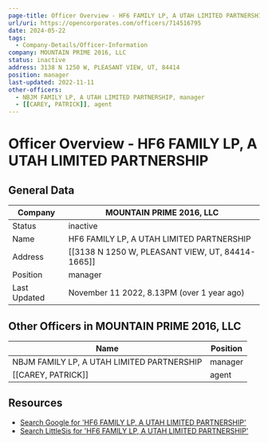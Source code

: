 ```yaml
---
page-title: Officer Overview - HF6 FAMILY LP, A UTAH LIMITED PARTNERSHIP
url/uri: https://opencorporates.com/officers/714516795
date: 2024-05-22
tags:
  - Company-Details/Officer-Information
company: MOUNTAIN PRIME 2016, LLC
status: inactive
address: 3138 N 1250 W, PLEASANT VIEW, UT, 84414
position: manager
last-updated: 2022-11-11
other-officers:
  - NBJM FAMILY LP, A UTAH LIMITED PARTNERSHIP, manager
  - [[CAREY, PATRICK]], agent
---
```


# Officer Overview - HF6 FAMILY LP, A UTAH LIMITED PARTNERSHIP

## General Data

| Company               | MOUNTAIN PRIME 2016, LLC               |
|-----------------------|---------------------------------------|
| Status                | inactive                              |
| Name                  | HF6 FAMILY LP, A UTAH LIMITED PARTNERSHIP |
| Address               | [[3138 N 1250 W, PLEASANT VIEW, UT, 84414-1665]] |
| Position              | manager                               |
| Last Updated          | November 11 2022, 8.13PM (over 1 year ago) |

## Other Officers in MOUNTAIN PRIME 2016, LLC

| Name                                       | Position   |
|--------------------------------------------|------------|
| NBJM FAMILY LP, A UTAH LIMITED PARTNERSHIP | manager    |
| [[CAREY, PATRICK]]                              | agent      |

## Resources

- [Search Google for 'HF6 FAMILY LP, A UTAH LIMITED PARTNERSHIP'](https://www.google.com/search?q=HF6+FAMILY+LP%2C+A+UTAH+LIMITED+PARTNERSHIP)
- [Search LittleSis for 'HF6 FAMILY LP, A UTAH LIMITED PARTNERSHIP'](https://littlesis.org/search?q=HF6+FAMILY+LP%2C+A+UTAH+LIMITED+PARTNERSHIP)